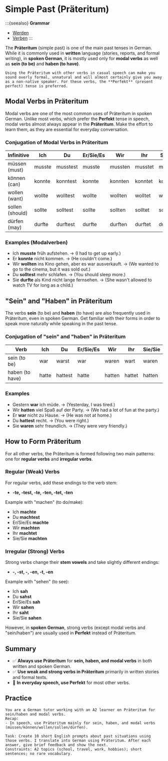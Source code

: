 <!-- ---
sd_hide_title: true
--- -->

# Simple Past (Präteritum)

:::{seealso}
**Grammar**

- [Werden](./werden.md)
- [Verben](./verben.md)
:::

<!-- ```{article-info}
:date: Jul 24, 2021
:read-time: 5 min read
``` -->

The **Präteritum** (simple past) is one of the main past tenses in German. While it is commonly used in **written** language (stories, reports, and formal writing), in **spoken German**, it is mostly used only for **modal verbs** as well as **sein (to be)** and **haben (to have)**.

```{note}
Using the Präteritum with other verbs in casual speech can make you sound overly formal, unnatural and will almost certainly give you away as a non-native speaker. For these verbs, the **Perfekt** (present perfect) tense is preferred.
```

## Modal Verbs in Präteritum

Modal verbs are one of the most common uses of Präteritum in spoken German. Unlike most verbs, which prefer the **Perfekt** tense in speech, modal verbs almost always appear in the **Präteritum**. Make the effort to learn them, as they are essential for everyday conversation.

### Conjugation of Modal Verbs in Präteritum

| Infinitive | Ich | Du | Er/Sie/Es | Wir | Ihr | Sie/Sie |
| --- | --- | --- | --- | --- | --- | --- |
| müssen (must) | musste | musstest | musste | mussten | musstet | mussten |
| können (can) | konnte | konntest | konnte | konnten | konntet | konnten |
| wollen (want) | wollte | wolltest | wollte | wollten | wolltet | wollten |
| sollen (should) | sollte | solltest | sollte | sollten | solltet | sollten |
| dürfen (may) | durfte | durftest | durfte | durften | durftet | durften |

### Examples (Modalverben)

- Ich **musste** früh aufstehen. → (I had to get up early.)
- Er **konnte** nicht kommen. → (He couldn't come.)
- Wir **wollten** ins Kino gehen, aber es war ausverkauft. → (We wanted to go to the cinema, but it was sold out.)
- Du **solltest** mehr schlafen. → (You should sleep more.)
- Sie **durfte** als Kind nicht lange fernsehen. → (She wasn't allowed to watch TV for long as a child.)

## "Sein" and "Haben" in Präteritum

The verbs **sein** (to be) and **haben** (to have) are also frequently used in Präteritum, even in spoken German. Get familiar with their forms in order to speak more naturally while speaking in the past tense.

### Conjugation of "sein" and "haben" in Präteritum

| Verb | Ich | Du | Er/Sie/Es | Wir | Ihr | Sie/Sie |
| --- | --- | --- | --- | --- | --- | --- |
| sein (to be) | war | warst | war | waren | wart | waren |
| haben (to have) | hatte | hattest | hatte | hatten | hattet | hatten |

### Examples

- Gestern **war** ich müde. → (Yesterday, I was tired.)
- Wir **hatten** viel Spaß auf der Party. → (We had a lot of fun at the party.)
- Er **war** nicht zu Hause. → (He was not at home.)
- Du **hattest** recht. → (You were right.)
- Sie **waren** sehr freundlich. → (They were very friendly.)

## How to Form Präteritum

For all other verbs, the Präteritum is formed following two main patterns: one for **regular verbs** and **irregular verbs**.

### Regular (Weak) Verbs

For regular verbs, add these endings to the verb stem:

- **-te, -test, -te, -ten, -tet, -ten**

Example with "machen" (to do/make):

- Ich **machte**
- Du **machtest**
- Er/Sie/Es **machte**
- Wir **machten**
- Ihr **machtet**
- Sie/Sie **machten**

### Irregular (Strong) Verbs

Strong verbs change their **stem vowels** and take slightly different endings:

- **-, -st, -, -en, -t, -en**

Example with "sehen" (to see):

- Ich **sah**
- Du **sahst**
- Er/Sie/Es **sah**
- Wir **sahen**
- Ihr **saht**
- Sie/Sie **sahen**

However, in **spoken German**, strong verbs (except modal verbs and "sein/haben") are usually used in **Perfekt** instead of Präteritum.

## Summary

- ✅ **Always use Präteritum** for **sein, haben, and modal verbs** in both written and spoken German.
- ✅ **Use weak and strong verbs in Präteritum** primarily in written stories and formal texts.
- 🚫 **In everyday speech, use Perfekt** for most other verbs.


## Practice

```{practice}
You are a German tutor working with an A2 learner on Präteritum for sein/haben and modal verbs.
Recap:
- In speech, use Präteritum mainly for sein, haben, and modal verbs (müssen/können/wollen/sollen/dürfen).

Task: Create 10 short English prompts about past situations using those verbs. I translate into German using Präteritum. After each answer, give brief feedback and show the next.
Constraints: A2 topics (school, travel, work, hobbies); short sentences; no rare vocabulary.
```